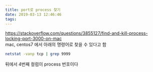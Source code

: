```yaml
---
title: port로 process 찾기
date: 2019-03-13 12:46:46
tags:
---
```


<https://stackoverflow.com/questions/3855127/find-and-kill-process-locking-port-3000-on-mac>  
mac, centos7 에서 아래의 명령어로 찾을 수 있다고 함

```sh
netstat -vanp tcp | grep 9999
```

뒤에서 4번째 컬럼이 process 번호이다  

<!-- more -->